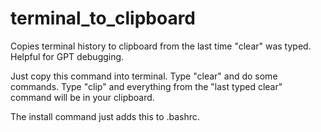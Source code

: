 # terminal_to_clipboard
Copies terminal history to clipboard from the last time "clear" was typed. Helpful for GPT debugging.
 
Just copy this command into terminal. 
Type "clear" and do some commands.
Type "clip" and everything from the "last typed clear" command will be in your clipboard.

The install command just adds this to .bashrc.


